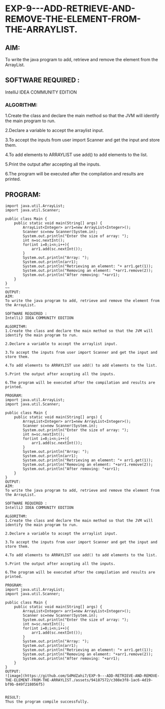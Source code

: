 # EXP-9---ADD-RETRIEVE-AND-REMOVE-THE-ELEMENT-FROM-THE-ARRAYLIST.
## AIM:
To write the java program to add, retrieve and remove the element from the ArrayList.

## SOFTWARE REQUIRED :
IntelliJ IDEA COMMUNITY EDITION

### ALGORITHM:
1.Create the class and declare the main method so that the JVM will identify the main program to run.

2.Declare a variable to accept the arraylist input.

3.To accept the inputs from user import Scanner and get the input and store them.

4.To add elements to ARRAYLIST use add() to add elements to the list.

5.Print the output after accepting all the inputs.

6.The program will be executed after the compilation and results are printed.

## PROGRAM:
~~~
import java.util.ArrayList;
import java.util.Scanner;

public class Main {
    public static void main(String[] args) {
        ArrayList<Integer> arr1=new ArrayList<Integer>();
        Scanner sc=new Scanner(System.in);
        System.out.println("Enter the size of array: ");
        int n=sc.nextInt();
        for(int i=0;i<n;i++){
            arr1.add(sc.nextInt());
        }
        System.out.println("Array: ");
        System.out.println(arr1);
        System.out.println("Retrieving an element: "+ arr1.get(1));
        System.out.println("Removing an element: "+arr1.remove(2));
        System.out.println("After removing: "+arr1);
    }
}
~~
OUTPUT:
AIM:
To write the java program to add, retrieve and remove the element from the ArrayList.

SOFTWARE REQUIRED :
IntelliJ IDEA COMMUNITY EDITION

ALGORITHM:
1.Create the class and declare the main method so that the JVM will identify the main program to run.

2.Declare a variable to accept the arraylist input.

3.To accept the inputs from user import Scanner and get the input and store them.

4.To add elements to ARRAYLIST use add() to add elements to the list.

5.Print the output after accepting all the inputs.

6.The program will be executed after the compilation and results are printed.

PROGRAM:
import java.util.ArrayList;
import java.util.Scanner;

public class Main {
    public static void main(String[] args) {
        ArrayList<Integer> arr1=new ArrayList<Integer>();
        Scanner sc=new Scanner(System.in);
        System.out.println("Enter the size of array: ");
        int n=sc.nextInt();
        for(int i=0;i<n;i++){
            arr1.add(sc.nextInt());
        }
        System.out.println("Array: ");
        System.out.println(arr1);
        System.out.println("Retrieving an element: "+ arr1.get(1));
        System.out.println("Removing an element: "+arr1.remove(2));
        System.out.println("After removing: "+arr1);
    }
}
OUTPUT:
AIM:
To write the java program to add, retrieve and remove the element from the ArrayList.

SOFTWARE REQUIRED :
IntelliJ IDEA COMMUNITY EDITION

ALGORITHM:
1.Create the class and declare the main method so that the JVM will identify the main program to run.

2.Declare a variable to accept the arraylist input.

3.To accept the inputs from user import Scanner and get the input and store them.

4.To add elements to ARRAYLIST use add() to add elements to the list.

5.Print the output after accepting all the inputs.

6.The program will be executed after the compilation and results are printed.

PROGRAM:
import java.util.ArrayList;
import java.util.Scanner;

public class Main {
    public static void main(String[] args) {
        ArrayList<Integer> arr1=new ArrayList<Integer>();
        Scanner sc=new Scanner(System.in);
        System.out.println("Enter the size of array: ");
        int n=sc.nextInt();
        for(int i=0;i<n;i++){
            arr1.add(sc.nextInt());
        }
        System.out.println("Array: ");
        System.out.println(arr1);
        System.out.println("Retrieving an element: "+ arr1.get(1));
        System.out.println("Removing an element: "+arr1.remove(2));
        System.out.println("After removing: "+arr1);
    }
}
OUTPUT:
![image](https://github.com/SdMdZahi7/EXP-9---ADD-RETRIEVE-AND-REMOVE-THE-ELEMENT-FROM-THE-ARRAYLIST./assets/94187572/c308e3f8-1ac6-4d19-bf9b-849f218056f5)


RESULT:
Thus the program compile successfully.


